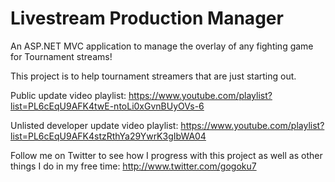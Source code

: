 # Livestream Production Manager

An ASP.NET MVC application to manage the overlay of any fighting game for Tournament streams!

This project is to help tournament streamers that are just starting out.

Public update video playlist: https://www.youtube.com/playlist?list=PL6cEqU9AFK4twE-ntoLi0xGvnBUyOVs-6

Unlisted developer update video playlist: https://www.youtube.com/playlist?list=PL6cEqU9AFK4stzRthYa29YwrK3gIbWA04

Follow me on Twitter to see how I progress with this project as well as other things I do in my free time: http://www.twitter.com/gogoku7
